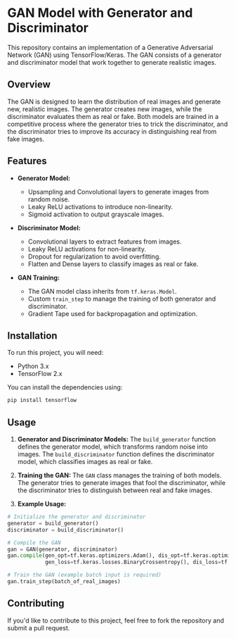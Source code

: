 
# GAN Model with Generator and Discriminator

This repository contains an implementation of a Generative Adversarial Network (GAN) using TensorFlow/Keras. The GAN consists of a generator and discriminator model that work together to generate realistic images.

## Overview

The GAN is designed to learn the distribution of real images and generate new, realistic images. The generator creates new images, while the discriminator evaluates them as real or fake. Both models are trained in a competitive process where the generator tries to trick the discriminator, and the discriminator tries to improve its accuracy in distinguishing real from fake images.

## Features

- **Generator Model:**
  - Upsampling and Convolutional layers to generate images from random noise.
  - Leaky ReLU activations to introduce non-linearity.
  - Sigmoid activation to output grayscale images.

- **Discriminator Model:**
  - Convolutional layers to extract features from images.
  - Leaky ReLU activations for non-linearity.
  - Dropout for regularization to avoid overfitting.
  - Flatten and Dense layers to classify images as real or fake.

- **GAN Training:**
  - The GAN model class inherits from `tf.keras.Model`.
  - Custom `train_step` to manage the training of both generator and discriminator.
  - Gradient Tape used for backpropagation and optimization.

## Installation

To run this project, you will need:

- Python 3.x
- TensorFlow 2.x

You can install the dependencies using:

```bash
pip install tensorflow
```

## Usage

1. **Generator and Discriminator Models:**
   The `build_generator` function defines the generator model, which transforms random noise into images. The `build_discriminator` function defines the discriminator model, which classifies images as real or fake.

2. **Training the GAN:**
   The `GAN` class manages the training of both models. The generator tries to generate images that fool the discriminator, while the discriminator tries to distinguish between real and fake images.

3. **Example Usage:**

```python
# Initialize the generator and discriminator
generator = build_generator()
discriminator = build_discriminator()

# Compile the GAN
gan = GAN(generator, discriminator)
gan.compile(gen_opt=tf.keras.optimizers.Adam(), dis_opt=tf.keras.optimizers.Adam(),
            gen_loss=tf.keras.losses.BinaryCrossentropy(), dis_loss=tf.keras.losses.BinaryCrossentropy())

# Train the GAN (example batch input is required)
gan.train_step(batch_of_real_images)
```

## Contributing

If you'd like to contribute to this project, feel free to fork the repository and submit a pull request.

